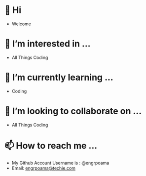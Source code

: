 # 👋 Hi
- Welcome
#
# 👀 I’m interested in ...
  - All Things Coding
#
# 🌱 I’m currently learning ...
- Coding
#
# 💞️ I’m looking to collaborate on ...
- All Things Coding
#
# 📫 How to reach me ...
- My Github Account Username is : @engrpoama
- Email: engrpoama@techie.com

<!---
engrpoama/engrpoama is a ✨ special ✨ repository because its `README.md` (this file) appears on your GitHub profile.
You can click the Preview link to take a look at your changes.
--->
